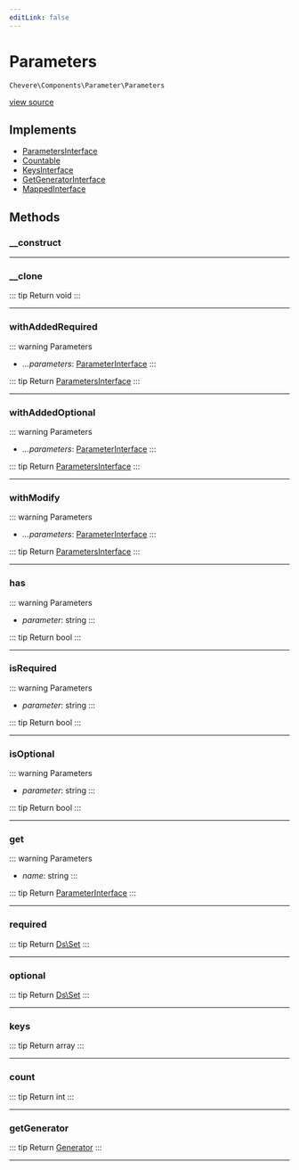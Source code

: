 ```yaml
---
editLink: false
---
```


# Parameters

`Chevere\Components\Parameter\Parameters`

[view source](https://github.com/chevere/chevere/blob/master/src/Chevere/Components/Parameter/Parameters.php)

## Implements

- [ParametersInterface](../../Interfaces/Parameter/ParametersInterface.md)
- [Countable](https://www.php.net/manual/class.countable)
- [KeysInterface](../../Interfaces/DataStructure/KeysInterface.md)
- [GetGeneratorInterface](../../Interfaces/DataStructure/GetGeneratorInterface.md)
- [MappedInterface](../../Interfaces/DataStructure/MappedInterface.md)

## Methods

### __construct

---

### __clone

::: tip Return
void
:::

---

### withAddedRequired

::: warning Parameters
- *...parameters*: [ParameterInterface](../../Interfaces/Parameter/ParameterInterface.md)
:::

::: tip Return
[ParametersInterface](../../Interfaces/Parameter/ParametersInterface.md)
:::

---

### withAddedOptional

::: warning Parameters
- *...parameters*: [ParameterInterface](../../Interfaces/Parameter/ParameterInterface.md)
:::

::: tip Return
[ParametersInterface](../../Interfaces/Parameter/ParametersInterface.md)
:::

---

### withModify

::: warning Parameters
- *...parameters*: [ParameterInterface](../../Interfaces/Parameter/ParameterInterface.md)
:::

::: tip Return
[ParametersInterface](../../Interfaces/Parameter/ParametersInterface.md)
:::

---

### has

::: warning Parameters
- *parameter*: string
:::

::: tip Return
bool
:::

---

### isRequired

::: warning Parameters
- *parameter*: string
:::

::: tip Return
bool
:::

---

### isOptional

::: warning Parameters
- *parameter*: string
:::

::: tip Return
bool
:::

---

### get

::: warning Parameters
- *name*: string
:::

::: tip Return
[ParameterInterface](../../Interfaces/Parameter/ParameterInterface.md)
:::

---

### required

::: tip Return
[Ds\Set](https://www.php.net/manual/class.ds\set)
:::

---

### optional

::: tip Return
[Ds\Set](https://www.php.net/manual/class.ds\set)
:::

---

### keys

::: tip Return
array
:::

---

### count

::: tip Return
int
:::

---

### getGenerator

::: tip Return
[Generator](https://www.php.net/manual/class.generator)
:::

---
